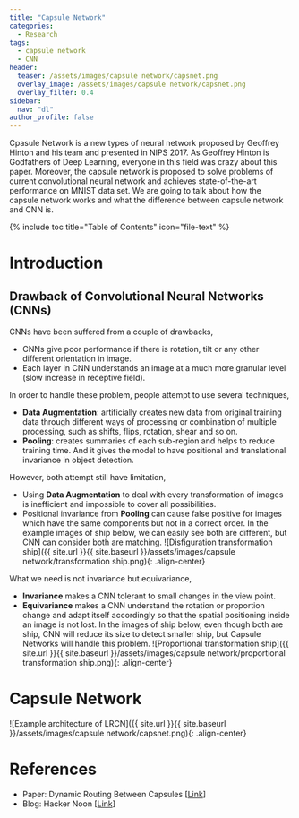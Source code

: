 ```yaml
---
title: "Capsule Network"
categories:
  - Research
tags:
  - capsule network
  - CNN
header:
  teaser: /assets/images/capsule network/capsnet.png
  overlay_image: /assets/images/capsule network/capsnet.png
  overlay_filter: 0.4
sidebar:
  nav: "dl"
author_profile: false
---
```


Cpasule Network is a new types of neural network proposed by Geoffrey Hinton and his team and presented in NIPS 2017.
As Geoffrey Hinton is Godfathers of Deep Learning, everyone in this field was crazy about this paper.
Moreover, the capsule network is proposed to solve problems of current convolutional neural network and achieves state-of-the-art performance on MNIST data set.
We are going to talk about how the capsule network works and what the difference between capsule network and CNN is.

{% include toc title="Table of Contents" icon="file-text" %}

# Introduction

## Drawback of Convolutional Neural Networks (CNNs)
CNNs have been suffered from a couple of drawbacks,
  - CNNs give poor performance if there is rotation, tilt or any other different orientation in image.
  - Each layer in CNN understands an image at a much more granular level (slow increase in receptive field).

In order to handle these problem, people attempt to use several techniques,
  - **Data Augmentation**: artificially creates new data from original training data through different ways of processing or combination of multiple processing, such as shifts, flips, rotation, shear and so on.
  - **Pooling**: creates summaries of each sub-region and helps to reduce training time.
  And it gives the model to have positional and translational invariance in object detection.
  
However, both attempt still have limitation,
  - Using **Data Augmentation** to deal with every transformation of images is inefficient and impossible to cover all possibilities.
  - Positional invariance from **Pooling** can cause false positive for images which have the same components but not in a correct order.
  In the example images of ship below, we can easily see both are different, but CNN can consider both are matching.
![Disfiguration transformation ship]({{ site.url }}{{ site.baseurl }}/assets/images/capsule network/transformation ship.png){: .align-center}
  
What we need is not invariance but equivariance,
  - **Invariance** makes a CNN tolerant to small changes in the view point.
  - **Equivariance** makes a CNN understand the rotation or proportion change and adapt itself accordingly so that the spatial positioning inside an image is not lost.
  In the images of ship below, even though both are ship, CNN will reduce its size to detect smaller ship, but Capsule Networks will handle this problem.
![Proportional transformation ship]({{ site.url }}{{ site.baseurl }}/assets/images/capsule network/proportional transformation ship.png){: .align-center}

# Capsule Network


![Example architecture of LRCN]({{ site.url }}{{ site.baseurl }}/assets/images/capsule network/capsnet.png){: .align-center}

# References
- Paper: Dynamic Routing Between Capsules [[Link](https://arxiv.org/abs/1710.09829)]
- Blog: Hacker Noon [[Link](https://hackernoon.com/what-is-a-capsnet-or-capsule-network-2bfbe48769cc)]